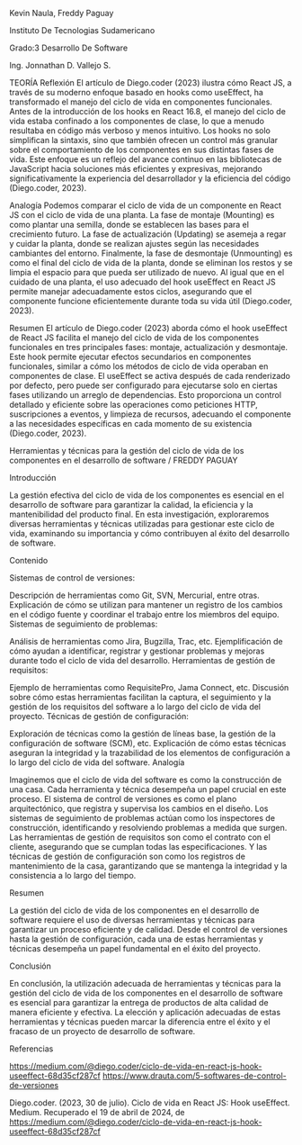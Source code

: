 Kevin Naula, Freddy Paguay

Instituto De Tecnologias Sudamericano

Grado:3 Desarrollo De Software

Ing. Jonnathan D. Vallejo S.


TEORÍA
Reflexión
El artículo de Diego.coder (2023) ilustra cómo React JS, a través de su moderno enfoque 
basado en hooks como useEffect, ha transformado el manejo del ciclo de vida en componentes 
funcionales. Antes de la introducción de los hooks en React 16.8, el manejo del ciclo de 
vida estaba confinado a los componentes de clase, lo que a menudo resultaba en código más 
verboso y menos intuitivo. Los hooks no solo simplifican la sintaxis, sino que también ofrecen 
un control más granular sobre el comportamiento de los componentes en sus distintas fases de 
vida. Este enfoque es un reflejo del avance continuo en las bibliotecas de JavaScript hacia 
soluciones más eficientes y expresivas, mejorando significativamente la experiencia del 
desarrollador y la eficiencia del código (Diego.coder, 2023).

Analogía
Podemos comparar el ciclo de vida de un componente en React JS con el ciclo 
de vida de una planta. La fase de montaje (Mounting) es como plantar una semilla, 
donde se establecen las bases para el crecimiento futuro. La fase de actualización 
(Updating) se asemeja a regar y cuidar la planta, donde se realizan ajustes según
 las necesidades cambiantes del entorno. Finalmente, la fase de desmontaje (Unmounting) 
 es como el final del ciclo de vida de la planta, donde se eliminan los restos y se limpia 
 el espacio para que pueda ser utilizado de nuevo. Al igual que en el cuidado de una planta, 
 el uso adecuado del hook useEffect en React JS permite manejar adecuadamente estos ciclos, 
 asegurando que el componente funcione eficientemente durante toda su vida útil 
 (Diego.coder, 2023).

Resumen
El artículo de Diego.coder (2023) aborda cómo el hook useEffect de React JS facilita 
el manejo del ciclo de vida de los componentes funcionales en tres principales fases:
 montaje, actualización y desmontaje. Este hook permite ejecutar efectos secundarios en 
 componentes funcionales, similar a cómo los métodos de ciclo de vida operaban en componentes 
 de clase. El useEffect se activa después de cada renderizado por defecto, pero puede ser 
 configurado para ejecutarse solo en ciertas fases utilizando un arreglo de dependencias. 
 Esto proporciona un control detallado y eficiente sobre las operaciones como peticiones HTTP,
  suscripciones a eventos, y limpieza de recursos, adecuando el componente a las necesidades 
  específicas en cada momento de su existencia (Diego.coder, 2023).
 

Herramientas y técnicas para la gestión del ciclo de vida de los componentes en el desarrollo de software / FREDDY PAGUAY

Introducción

La gestión efectiva del ciclo de vida de los componentes es esencial en el desarrollo de software para garantizar la calidad, la eficiencia y la mantenibilidad del producto final. En esta investigación, exploraremos diversas herramientas y técnicas utilizadas para gestionar este ciclo de vida, examinando su importancia y cómo contribuyen al éxito del desarrollo de software.

Contenido

Sistemas de control de versiones:

Descripción de herramientas como Git, SVN, Mercurial, entre otras.
Explicación de cómo se utilizan para mantener un registro de los cambios en el código fuente y coordinar el trabajo entre los miembros del equipo.
Sistemas de seguimiento de problemas:

Análisis de herramientas como Jira, Bugzilla, Trac, etc.
Ejemplificación de cómo ayudan a identificar, registrar y gestionar problemas y mejoras durante todo el ciclo de vida del desarrollo.
Herramientas de gestión de requisitos:

Ejemplo de herramientas como RequisitePro, Jama Connect, etc.
Discusión sobre cómo estas herramientas facilitan la captura, el seguimiento y la gestión de los requisitos del software a lo largo del ciclo de vida del proyecto.
Técnicas de gestión de configuración:

Exploración de técnicas como la gestión de líneas base, la gestión de la configuración de software (SCM), etc.
Explicación de cómo estas técnicas aseguran la integridad y la trazabilidad de los elementos de configuración a lo largo del ciclo de vida del software.
Analogía

Imaginemos que el ciclo de vida del software es como la construcción de una casa. Cada herramienta y técnica desempeña un papel crucial en este proceso. El sistema de control de versiones es como el plano arquitectónico, que registra y supervisa los cambios en el diseño. Los sistemas de seguimiento de problemas actúan como los inspectores de construcción, identificando y resolviendo problemas a medida que surgen. Las herramientas de gestión de requisitos son como el contrato con el cliente, asegurando que se cumplan todas las especificaciones. Y las técnicas de gestión de configuración son como los registros de mantenimiento de la casa, garantizando que se mantenga la integridad y la consistencia a lo largo del tiempo.

Resumen

La gestión del ciclo de vida de los componentes en el desarrollo de software requiere el uso de diversas herramientas y técnicas para garantizar un proceso eficiente y de calidad. Desde el control de versiones hasta la gestión de configuración, cada una de estas herramientas y técnicas desempeña un papel fundamental en el éxito del proyecto.

Conclusión

En conclusión, la utilización adecuada de herramientas y técnicas para la gestión del ciclo de vida de los componentes en el desarrollo de software es esencial para garantizar la entrega de productos de alta calidad de manera eficiente y efectiva. La elección y aplicación adecuadas de estas herramientas y técnicas pueden marcar la diferencia entre el éxito y el fracaso de un proyecto de desarrollo de software.

Referencias

https://medium.com/@diego.coder/ciclo-de-vida-en-react-js-hook-useeffect-68d35cf287cf https://www.drauta.com/5-softwares-de-control-de-versiones


Diego.coder. (2023, 30 de julio). Ciclo de vida en React JS: Hook useEffect.
 Medium. Recuperado el 19 de abril de 2024, de https://medium.com/@diego.coder/ciclo-de-vida-en-react-js-hook-useeffect-68d35cf287cf

